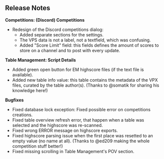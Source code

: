 ## Release Notes


**Competitions: (Discord) Competitions**

- Redesign of the Discord competitions dialog:
  - Added separate sections for the settings.
  - The VPS data is not a label, not a textfield, which was confusing.
  - Added "Score Limit" field: this fields defines the amount of scores to store on a channel and to post with every update.

**Table Management: Script Details**

- Added green open button for EM highscore files (if the text file is available).
- Added new table info value: this table contains the metadata of the VPX files, curated by the table author(s).  (Thanks to @somatik for sharing his knowledge here!)

**Bugfixes**

- Fixed database lock exception: Fixed possible error on competitions creations.
- Fixed table overview refresh error, that happen when a table was selected and the highscore was re-scanned.
- Fixed wrong ERROR message on highscore exports.
- Fixed highscore parsing issue when the first place was resetted to an empty value (no name at all). (Thanks to @ed209 making the whole competition stuff better!)
- Fixed missing scrolling in Table Management's POV section.